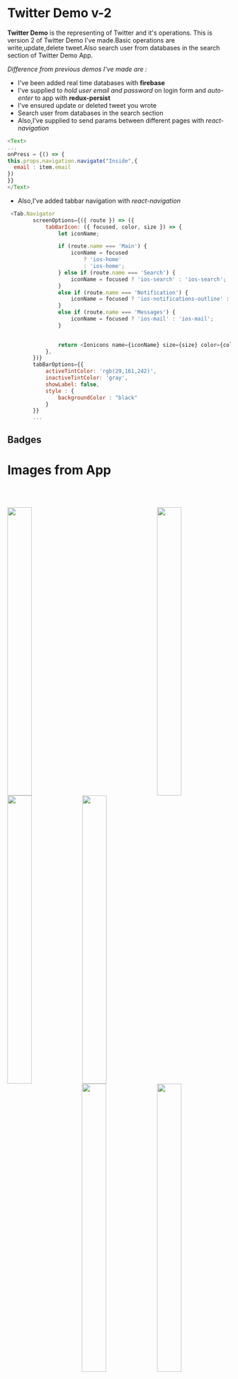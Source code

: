 # Twitter Demo v-2

**Twitter Demo** is the representing of Twitter and it's operations. This is version 2 of Twitter Demo I've made.Basic operations are write,update,delete tweet.Also search user from databases in the search section of Twitter Demo App.

*Difference from previous demos I've made are :*

- I've been added real time databases with **firebase**
- I've supplied to *hold user email and password* on login form and *auto-enter* to app with **redux-persist**
- I've ensured update or deleted tweet you wrote
- Search user from databases in the search section
- Also,I've supplied to send params between different pages with *react-navigation*
```JavaScript
<Text>
...
onPress = {() => {
this.props.navigation.navigate("Inside",{
  email : item.email
})
}} 
</Text>

```
- Also,I've added tabbar navigation with *react-navigation*
```JavaScript
 <Tab.Navigator
        screenOptions={({ route }) => ({
            tabBarIcon: ({ focused, color, size }) => {
                let iconName;

                if (route.name === 'Main') {
                    iconName = focused
                        ? 'ios-home'
                        : 'ios-home';
                } else if (route.name === 'Search') {
                    iconName = focused ? 'ios-search' : 'ios-search';
                }
                else if (route.name === 'Notification') {
                    iconName = focused ? 'ios-notifications-outline' : 'ios-notifications-outline';
                }
                else if (route.name === 'Messages') {
                    iconName = focused ? 'ios-mail' : 'ios-mail';
                }

                
                return <Ionicons name={iconName} size={size} color={color} />;
            },
        })}
        tabBarOptions={{
            activeTintColor: 'rgb(29,161,242)',
            inactiveTintColor: 'gray',
            showLabel: false,
            style : {
                backgroundColor : "black"
            }          
        }}
        ...
```

## Badges


# Images from App
<br><br>

 <img src= "https://github.com/Kivanc10/linux_files/blob/master/img/Screenshot_20210131-012350.jpg" align="left" width = "33%" height = 650 />


 <img src= "https://github.com/Kivanc10/linux_files/blob/master/img/Screenshot_20210131-012342.jpg" align="right" width = "33%" height = 650 />



<img src= "https://github.com/Kivanc10/linux_files/blob/master/img/Screenshot_20210131-013428.jpg" align="left" width = "33%" height = 650 />


<img src= "https://github.com/Kivanc10/linux_files/blob/master/img/Screenshot_20210128-005807.jpg" align="left" width = "33%" height = 650 />



<img src="https://github.com/Kivanc10/linux_files/blob/master/img/SVID-20210128-010050-1.gif" align="right" width = "33%" height = 650 />







 <img src="https://github.com/Kivanc10/linux_files/blob/master/img/SVID-20210127-204928-1.gif" align="right" width = "33%" height = 650 />
